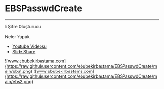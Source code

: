 # EBSPasswdCreate
<hr>
<marquee direction=right>Güvenli Şifre Oluşturucu</marquee>
<p>Neler Yaptık <p/>
<ul class="container float">
  <li class="item float-item"><a href="https://www.youtube.com/watch?v=p-rc5bd47t8&t=6s">Youtube Videosu</a> </li>
  <li class="item float-item"><a href="https://www.slideshare.net/bastama/instagram-gvenlik-nlemleri">Slide Share</a></li>
</ul>

![www.ebubekirbastama.com](https://raw.githubusercontent.com/ebubekirbastama/EBSPasswdCreate/main/ebs1.png)
![www.ebubekirbastama.com](https://raw.githubusercontent.com/ebubekirbastama/EBSPasswdCreate/main/ebs2.png)

